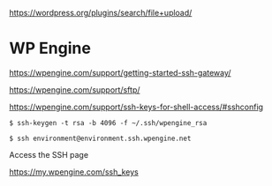 

https://wordpress.org/plugins/search/file+upload/

# WP Engine

https://wpengine.com/support/getting-started-ssh-gateway/

https://wpengine.com/support/sftp/

https://wpengine.com/support/ssh-keys-for-shell-access/#sshconfig


```
$ ssh-keygen -t rsa -b 4096 -f ~/.ssh/wpengine_rsa
```

```
$ ssh environment@environment.ssh.wpengine.net
```

Access the SSH page

https://my.wpengine.com/ssh_keys
